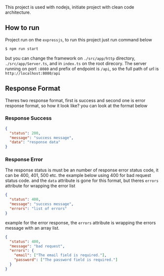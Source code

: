 This project is used with nodejs, initiate project with clean code architecture.

## How to run

Project run on the `expressjs`, to run this project just run command below

```bash
$ npm run start
```

but you can change the framework on `./src/app/http` directory, `./src/app/Server.ts`, and in `index.ts` on the root direcory.
The server running on port `:8080` and prefix of endpoint is `/api`, so the full path of url is `http://localhost:8080/api`

## Response Format

Theres two response format, first is success and second one is error response format, so how it look like? you can look at the format below

### Response Success

```json
{
  "status": 200,
  "message": "success message",
  "data": "response data"
}
```

### Response Error

The response status is must be an number of response error status code, it can be 400, 401, 500 etc. the example below using 400 for bad request status code. and the `data` attribute is gone for this format, but theres `errors` attribute for wrapping the error list

```json
{
  "status": 400,
  "message": "success message",
  "errors": "list of errors"
}
```

example for the error response, the `errors` attribute is wrapping the errors message with an array list.

```json
{
  "status": 400,
  "message": "bad request",
  "errors": {
    "email": ["The email field is required."],
    "password": ["The password field is required."]
  }
}
```
